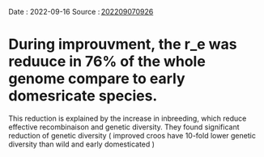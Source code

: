 Date : 2022-09-16
Source : [202209070926](bib_notes/202209070926.md)
# During improuvment, the r_e was reduuce in 76% of the whole genome compare to early domesricate species.
This reduction is explained by the increase in inbreeding, which reduce effective recombinaison and genetic diversity. They found significant reduction of genetic diversity ( improved croos have 10-fold lower genetic diversity than wild and early domesticated )
